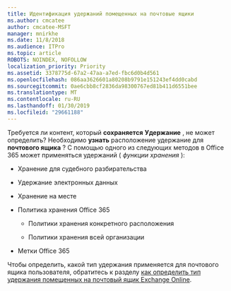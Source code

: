 ```yaml
---
title: Идентификация удержаний помещенных на почтовые ящики
ms.author: cmcatee
author: cmcatee-MSFT
manager: mnirkhe
ms.date: 11/8/2018
ms.audience: ITPro
ms.topic: article
ROBOTS: NOINDEX, NOFOLLOW
localization_priority: Priority
ms.assetid: 3378775d-67a2-47aa-a7ed-fbc6d0b4d561
ms.openlocfilehash: 086aa3626601a80208b9791e151243ef4dd0cabd
ms.sourcegitcommit: 0ae6cbb8cf2836da98300767ed81b411d6551bee
ms.translationtype: MT
ms.contentlocale: ru-RU
ms.lasthandoff: 01/30/2019
ms.locfileid: "29661188"
---
```

Требуется ли контент, который **сохраняется** **Удержание** , не может определить? Необходимо **узнать** расположение удержание для **почтового ящика** ? С помощью одного из следующих методов в Office 365 может применяться удержаний ( *функции хранения* ): 
  
- Хранение для судебного разбирательства 
    
- Удержание электронных данных
    
- Хранение на месте
    
- Политика хранения Office 365 
    
  - Политики хранения конкретного расположения
    
  - Политики хранения всей организации
    
- Метки Office 365
    
Чтобы определить, какой тип удержания применяется для почтового ящика пользователя, обратитесь к разделу [как определить тип удержания помещенных на почтовый ящик Exchange Online](https://docs.microsoft.com/office365/securitycompliance/identify-a-hold-on-an-exchange-online-mailbox).
  

